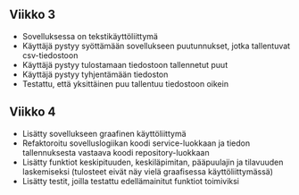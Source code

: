 ## Viikko 3

- Sovelluksessa on tekstikäyttöliittymä
- Käyttäjä pystyy syöttämään sovellukseen puutunnukset, jotka tallentuvat csv-tiedostoon
- Käyttäjä pystyy tulostamaan tiedostoon tallennetut puut
- Käyttäjä pystyy tyhjentämään tiedoston
- Testattu, että yksittäinen puu tallentuu tiedostoon oikein

## Viikko 4

- Lisätty sovellukseen graafinen käyttöliittymä
- Refaktoroitu sovelluslogiikan koodi service-luokkaan ja tiedon tallennuksesta vastaava koodi repository-luokkaan
- Lisätty funktiot keskipituuden, keskiläpimitan, pääpuulajin ja tilavuuden laskemiseksi (tulosteet eivät näy vielä graafisessa käyttöliittymässä)
- Lisätty testit, joilla testattu edellämainitut funktiot toimiviksi
